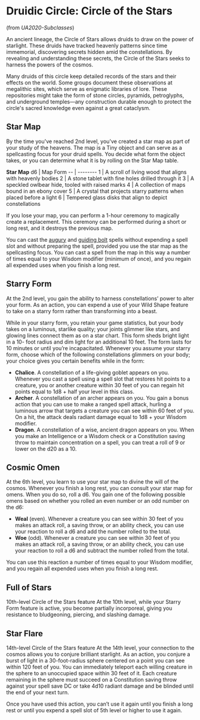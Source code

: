 # Druidic Circle: Circle of the Stars
(from *UA2020-Subclasses*)

An ancient lineage, the Circle of Stars allows druids to draw on the power of starlight. These druids have tracked heavenly patterns since time immemorial, discovering secrets hidden amid the constellations. By revealing and understanding these secrets, the Circle of the Stars seeks to harness the powers of the cosmos.

Many druids of this circle keep detailed records of the stars and their effects on the world. Some groups document these observations at megalithic sites, which serve as enigmatic libraries of lore. These repositories might take the form of stone circles, pyramids, petroglyphs, and underground temples—any construction durable enough to protect the circle's sacred knowledge even against a great cataclysm.

## Star Map
By the time you've reached 2nd level, you've created a star map as part of your study of the heavens. The map is a Tiny object and can serve as a spellcasting focus for your druid spells. You decide what form the object takes, or you can determine what it is by rolling on the Star Map table.

**Star Map**
d6 | Map Form
-- | --------
1 | A scroll of living wood that aligns with heavenly bodies
2 | A stone tablet with fine holes drilled through it
3 | A speckled owlbear hide, tooled with raised marks
4 | A collection of maps bound in an ebony cover
5 | A crystal that projects starry patterns when placed before a light
6 | Tempered glass disks that align to depict constellations

If you lose your map, you can perform a 1-hour ceremony to magically create a replacement. This ceremony can be performed during a short or long rest, and it destroys the previous map.

You can cast the [augury](https://www.dndbeyond.com/spells/augury) and [guiding bolt](https://www.dndbeyond.com/spells/guiding-bolt) spells without expending a spell slot and without preparing the spell, provided you use the star map as the spellcasting focus. You can cast a spell from the map in this way a number of times equal to your Wisdom modifier (minimum of once), and you regain all expended uses when you finish a long rest.

## Starry Form
At the 2nd level, you gain the ability to harness constellations’ power to alter your form. As an action, you can expend a use of your Wild Shape feature to take on a starry form rather than transforming into a beast.

While in your starry form, you retain your game statistics, but your body takes on a luminous, starlike quality; your joints glimmer like stars, and glowing lines connect them as on a star chart. This form sheds bright light in a 10- foot radius and dim light for an additional 10 feet. The form lasts for 10 minutes or until you’re incapacitated.
Whenever you assume your starry form, choose which of the following constellations glimmers on your body; your choice gives you certain benefits while in the form:
* **Chalice**. A constellation of a life-giving goblet appears on you. Whenever you cast a spell using a spell slot that restores hit points to a creature, you or another creature within 30 feet of you can regain hit points equal to 1d8 + half your level in this class.
* **Archer**. A constellation of an archer appears on you. You gain a bonus action that you can use to make a ranged spell attack, hurling a luminous arrow that targets a creature you can see within 60 feet of you. On a hit, the attack deals radiant damage equal to 1d8 + your Wisdom modifier.
* **Dragon**. A constellation of a wise, ancient dragon appears on you. When you make an Intelligence or a Wisdom check or a Constitution saving throw to maintain concentration on a spell, you can treat a roll of 9 or lower on the d20 as a 10.

## Cosmic Omen
At the 6th level, you learn to use your star map to divine the will of the cosmos. Whenever you finish a long rest, you can consult your star map for omens. When you do so, roll a d6. You gain one of the following possible omens based on whether you rolled an even number or an odd number on the d6:
* **Weal** (even). Whenever a creature you can see within 30 feet of you makes an attack roll, a saving throw, or an ability check, you can use your reaction to roll a d6 and add the number rolled to the total.
* **Woe** (odd). Whenever a creature you can see within 30 feet of you makes an attack roll, a saving throw, or an ability check, you can use your reaction to roll a d6 and subtract the number rolled from the total.

You can use this reaction a number of times equal to your Wisdom modifier, and you regain all expended uses when you finish a long rest.

## Full of Stars
10th-level Circle of the Stars feature
At the 10th level, while your Starry Form feature is active, you become partially incorporeal, giving you resistance to bludgeoning, piercing, and slashing damage.

## Star Flare
14th-level Circle of the Stars feature
At the 14th level, your connection to the cosmos allows you to conjure brilliant starlight. As an action, you conjure a burst of light in a 30-foot-radius sphere centered on a point you can see within 120 feet of you. You can immediately teleport each willing creature in the sphere to an unoccupied space within 30 feet of it. Each creature remaining in the sphere must succeed on a Constitution saving throw against your spell save DC or take 4d10 radiant damage and be blinded until the end of your next turn.

Once you have used this action, you can’t use it again until you finish a long rest or until you expend a spell slot of 5th level or higher to use it again.

